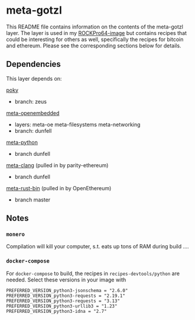 # meta-gotzl

This README file contains information on the contents of the meta-gotzl layer.
The layer is used in my [ROCKPro64-image](https://github.com/gotzl/meta-gotzl-rk64) but contains recipes that could be interesting for others as well, specifically the recipes for bitcoin and ethereum.
Please see the corresponding sections below for details.

## Dependencies

This layer depends on:

[poky](git://git.yoctoproject.org/poky)
* branch: zeus

[meta-openembedded](git://git.openembedded.org/meta-openembedded)
* layers: meta-oe meta-filesystems meta-networking
* branch: dunfell

[meta-python]()
* branch dunfell

[meta-clang](https://github.com/kraj/meta-clang)
(pulled in by parity-ethereum)
* branch dunfell

[meta-rust-bin](https://github.com/rust-embedded/meta-rust-bin)
(pulled in by OpenEthereum)
* branch master

## Notes

### `monero`
Compilation will kill your computer, s.t. eats up tons of RAM during build ....

### `docker-compose`
For `docker-compose` to build, the recipes in `recipes-devtools/python` are needed. Select these versions in your image with
```
PREFERRED_VERSION_python3-jsonschema = "2.6.0" 
PREFERRED_VERSION_python3-requests = "2.19.1" 
PREFERRED_VERSION_python3-requests = "3.13" 
PREFERRED_VERSION_python3-urllib3 = "1.23" 
PREFERRED_VERSION_python3-idna = "2.7" 
```
